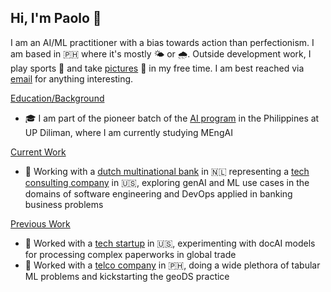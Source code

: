 ## Hi, I'm Paolo 👋

I am an AI/ML practitioner with a bias towards action than perfectionism. I am based in 🇵🇭 where it's mostly 🌤️ or 🌧️. Outside development work, I play sports 🎾 and take [pictures](https://vsco.co/jpacilo/gallery) 📸 in my free time. I am best reached via [email](joshuaacilo.13@gmail.com) for anything interesting.

<ins>Education/Background</ins>
- 🎓 I am part of the pioneer batch of the [AI program](https://coe.upd.edu.ph/masters-of-engineering-in-artificial-intelligence/) in the Philippines at UP Diliman, where I am currently studying MEngAI

<ins>Current Work</ins>
- 🏦 Working with a [dutch multinational bank](https://www.ing.com/Home.htm) in 🇳🇱 representing a [tech consulting company](https://www.cognizant.com/ph/en) in 🇺🇸, exploring genAI and ML use cases in the domains of software engineering and DevOps applied in banking business problems

<ins>Previous Work</ins>
- 🚢 Worked with a [tech startup](https://www.expedock.com/) in 🇺🇸, experimenting with docAI models for processing complex paperworks in global trade
- 📡 Worked with a [telco company](https://www.globe.com.ph/#gref) in 🇵🇭, doing a wide plethora of tabular ML problems and kickstarting the geoDS practice

<!--
**jpacil0/jpacil0** is a ✨ _special_ ✨ repository because its `README.md` (this file) appears on your GitHub profile.

Here are some ideas to get you started:

- 🔭 I’m currently working on ...
- 🌱 I’m currently learning ...
- 👯 I’m looking to collaborate on ...
- 🤔 I’m looking for help with ...
- 💬 Ask me about ...
- 📫 How to reach me: ...
- 😄 Pronouns: ...
- ⚡ Fun fact: ...
-->
